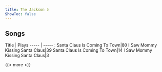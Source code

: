 ```yaml
---
title: The Jackson 5
ShowToc: false
---
```


## Songs
Title | Plays 
----- | ----- : 
Santa Claus Is Coming To Town|80
I Saw Mommy Kissing Santa Claus|39
Santa Claus Is Coming To Town|14
I Saw Mommy Kissing Santa Claus|3

{{< more >}}